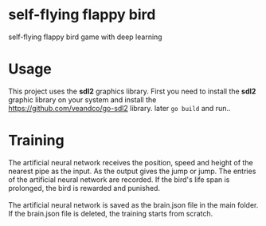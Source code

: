 # self-flying flappy bird
self-flying flappy bird game with deep learning

# Usage
This project uses the **sdl2** graphics library. First you need to install the **sdl2** graphic library on your system and install the https://github.com/veandco/go-sdl2 library. later `go build` and run..

# Training
The artificial neural network receives the position, speed and height of the nearest pipe as the input. As the output gives the jump or jump. The entries of the artificial neural network are recorded. If the bird's life span is prolonged, the bird is rewarded and punished.
<br/><br/>
The artificial neural network is saved as the brain.json file in the main folder. If the brain.json file is deleted, the training starts from scratch.

